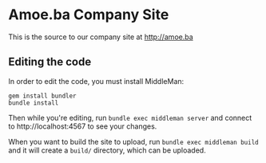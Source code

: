Amoe.ba Company Site
================================

This is the source to our company site at http://amoe.ba

Editing the code
-------------------------

In order to edit the code, you must install MiddleMan:

```
gem install bundler
bundle install
```

Then while you're editing, run `bundle exec middleman server` and connect to http://localhost:4567 to see your changes.

When you want to build the site to upload, run `bundle exec middleman build` and it will create a `build/` directory, which can be uploaded.
